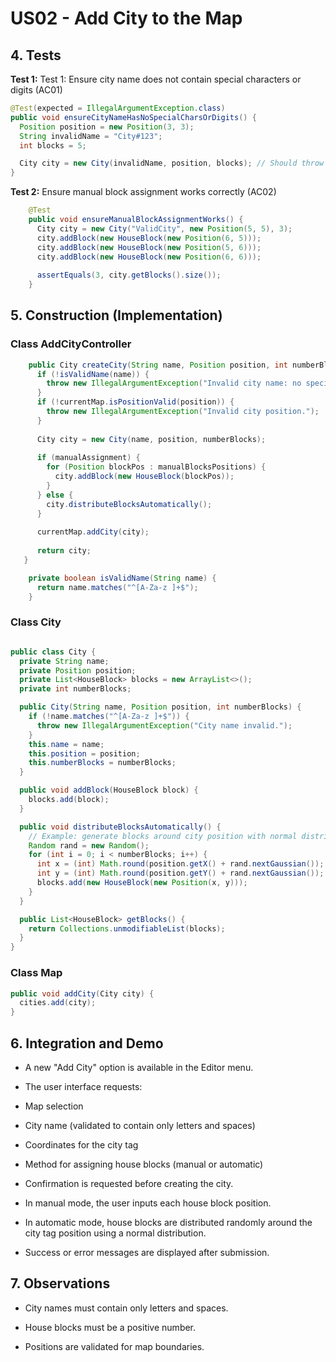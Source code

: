 # US02 - Add City to the Map

## 4. Tests

**Test 1:** Test 1: Ensure city name does not contain special characters or digits (AC01)

```java
@Test(expected = IllegalArgumentException.class)
public void ensureCityNameHasNoSpecialCharsOrDigits() {
  Position position = new Position(3, 3);
  String invalidName = "City#123";
  int blocks = 5;

  City city = new City(invalidName, position, blocks); // Should throw exception
}
```

**Test 2:** Ensure manual block assignment works correctly (AC02)

```java
	@Test
    public void ensureManualBlockAssignmentWorks() {
      City city = new City("ValidCity", new Position(5, 5), 3);
      city.addBlock(new HouseBlock(new Position(6, 5)));
      city.addBlock(new HouseBlock(new Position(5, 6)));
      city.addBlock(new HouseBlock(new Position(6, 6)));
    
      assertEquals(3, city.getBlocks().size());
    }
```

## 5. Construction (Implementation)

### Class AddCityController

```java
    public City createCity(String name, Position position, int numberBlocks, boolean manualAssignment, List<Position> manualBlocksPositions) {
      if (!isValidName(name)) {
        throw new IllegalArgumentException("Invalid city name: no special chars or digits allowed.");
      }
      if (!currentMap.isPositionValid(position)) {
        throw new IllegalArgumentException("Invalid city position.");
      }
    
      City city = new City(name, position, numberBlocks);
    
      if (manualAssignment) {
        for (Position blockPos : manualBlocksPositions) {
          city.addBlock(new HouseBlock(blockPos));
        }
      } else {
        city.distributeBlocksAutomatically();
      }
    
      currentMap.addCity(city);
    
      return city;
   }

    private boolean isValidName(String name) {
      return name.matches("^[A-Za-z ]+$");
    }

```

### Class City

```java

public class City {
  private String name;
  private Position position;
  private List<HouseBlock> blocks = new ArrayList<>();
  private int numberBlocks;

  public City(String name, Position position, int numberBlocks) {
    if (!name.matches("^[A-Za-z ]+$")) {
      throw new IllegalArgumentException("City name invalid.");
    }
    this.name = name;
    this.position = position;
    this.numberBlocks = numberBlocks;
  }

  public void addBlock(HouseBlock block) {
    blocks.add(block);
  }

  public void distributeBlocksAutomatically() {
    // Example: generate blocks around city position with normal distribution
    Random rand = new Random();
    for (int i = 0; i < numberBlocks; i++) {
      int x = (int) Math.round(position.getX() + rand.nextGaussian());
      int y = (int) Math.round(position.getY() + rand.nextGaussian());
      blocks.add(new HouseBlock(new Position(x, y)));
    }
  }

  public List<HouseBlock> getBlocks() {
    return Collections.unmodifiableList(blocks);
  }
}


```

### Class Map

```java
public void addCity(City city) {
  cities.add(city);
}
```


## 6. Integration and Demo

* A new "Add City" option is available in the Editor menu.

* The user interface requests:

* Map selection

* City name (validated to contain only letters and spaces)

* Coordinates for the city tag

* Method for assigning house blocks (manual or automatic)

* Confirmation is requested before creating the city.

* In manual mode, the user inputs each house block position.

* In automatic mode, house blocks are distributed randomly around the city tag position using a normal distribution.

* Success or error messages are displayed after submission.

## 7. Observations

* City names must contain only letters and spaces.

* House blocks must be a positive number.

* Positions are validated for map boundaries.